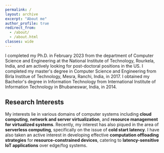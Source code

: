 ```yaml
---
permalink: /
layout: archive
excerpt: "About me"
author_profile: true
redirect_from: 
  - /about/
  - /about.html
classes: wide
---
```


I completed my Ph.D. in February 2023 from the department of Computer Science and Engineering at the National Institute of Technology, Rourkela, India, and am actively looking for post-doctoral positions in the US. 
I completed my master's degree in Computer Science and Engineering from Birla Institue of Technology, Mesra, Ranchi, India, in 2017.
I obtained my Bachelor's degree in Information Technology from International Institute of Information Technology in Bhubaneswar, India, in 2014.


## Research Interests
My interests lie in various domains of computer systems including **cloud computing**, **network and server virtualization**, and **resource management for virtualized systems**. Recently, my interest has also piqued in the area of **serverless computing**, specifically on the issue of **cold start latency**. I have also taken an active interest in developing effective **computation offloading strategies** for **resource-constrained devices**, catering to **latency-sensitive IoT applications** over edge/fog systems.